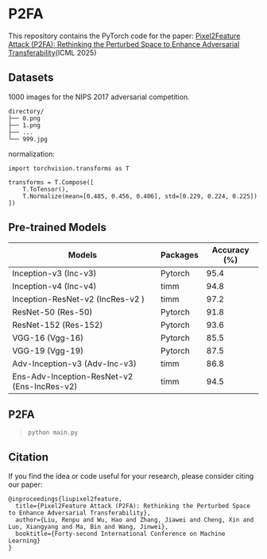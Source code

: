 # P2FA
This repository contains the PyTorch code for the paper: [Pixel2Feature Attack (P2FA): Rethinking the Perturbed Space to Enhance Adversarial Transferability](https://openreview.net/forum?id=bPJo5uSkOJ)(ICML 2025)
## Datasets
1000 images for the NIPS 2017 adversarial competition.
```
directory/
├── 0.png
├── 1.png
├── ...
└── 999.jpg
```
normalization:
```
import torchvision.transforms as T

transforms = T.Compose([
    T.ToTensor(),
    T.Normalize(mean=[0.485, 0.456, 0.406], std=[0.229, 0.224, 0.225])
])
```
## Pre-trained Models
| Models                                        | Packages | Accuracy (%) | 
|-----------------------------------------------|----------|--------------|
| Inception-v3 (Inc-v3)                         | Pytorch  | 95.4         |
| Inception-v4 (Inc-v4)                         | timm     | 94.8         |
| Inception-ResNet-v2 (IncRes-v2  )             | timm     | 97.2         | 
| ResNet-50 (Res-50)                            | Pytorch  | 91.8         |
| ResNet-152 (Res-152)                          | Pytorch  | 93.6         |
| VGG-16 (Vgg-16)                               | Pytorch  | 85.5         |
| VGG-19 (Vgg-19)                               | Pytorch  | 87.5         |
| Adv-Inception-v3 (Adv-Inc-v3)                 | timm     | 86.8         |
| Ens-Adv-Inception-ResNet-v2 (Ens-IncRes-v2)   | timm     | 94.5         |
## P2FA

> `python main.py `

## Citation
If you find the idea or code useful for your research, please consider citing our paper:
```
@inproceedings{liupixel2feature,
  title={Pixel2Feature Attack (P2FA): Rethinking the Perturbed Space to Enhance Adversarial Transferability},
  author={Liu, Renpu and Wu, Hao and Zhang, Jiawei and Cheng, Xin and Luo, Xiangyang and Ma, Bin and Wang, Jinwei},
  booktitle={Forty-second International Conference on Machine Learning}
}
```
